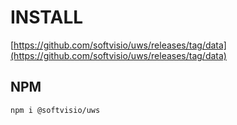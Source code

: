 # INSTALL

[https://github.com/softvisio/uws/releases/tag/data](https://github.com/softvisio/uws/releases/tag/data)

## NPM

```
npm i @softvisio/uws
```
